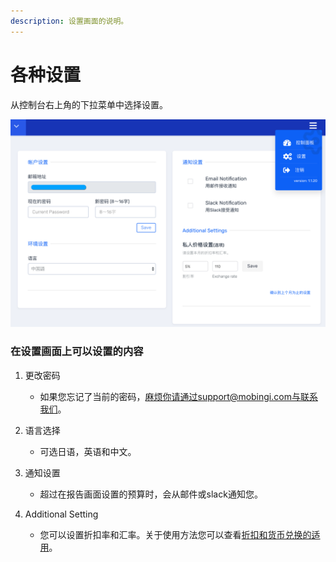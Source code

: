 ```yaml
---
description: 设置画面的说明。
---
```


# 各种设置

从控制台右上角的下拉菜单中选择设置。

![](../.gitbook/assets/snip20180801_71%20%281%29.png)

### 在设置画面上可以设置的内容

1. 更改密码

   * 如果您忘记了当前的密码，麻烦你请通过support@mobingi.com与联系我们。

2. 语言选择

   * 可选日语，英语和中文。

3. 通知设置

   * 超过在报告画面设置的预算时，会从邮件或slack通知您。

4. Additional Setting
   * 您可以设置折扣率和汇率。关于使用方法您可以查看[折扣和货币兑换的适用](https://docs.mobingi.com/v/wave/mobingi-wave/apply-jpy)。



